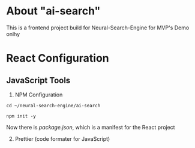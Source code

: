 # About "ai-search"

This is a frontend project build for Neural-Search-Engine for MVP's Demo onlhy


# React Configuration

## JavaScript Tools

1. NPM Configuration

`cd ~/neural-search-engine/ai-search`

`npm init -y`

Now there is *package.json*, which is a manifest for the React project


2. Prettier (code formater for JavaScript)